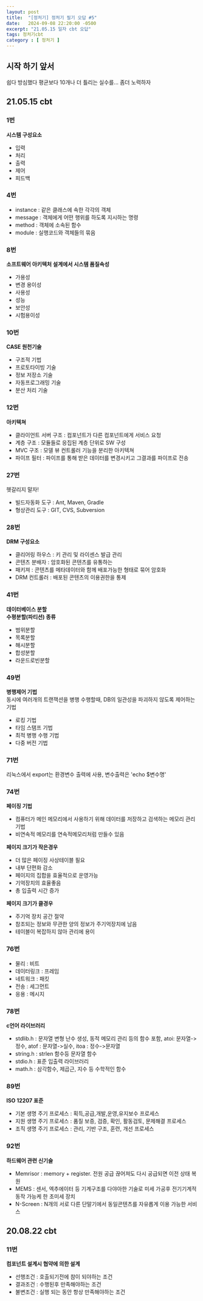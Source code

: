 ```yaml
---
layout: post
title:  "[정처기] 정처기 필기 오답 #5"
date:   2024-09-08 22:20:00 -0500
excerpt: "21.05.15 일자 cbt 오답"
tags: 정처기cbt
category : [ 정처기 ]
---
```


## 시작 하기 앞서
쉽다 방심했다 평균보다 10개나 더 틀리는 실수를... 좀더 노력하자  

## 21.05.15 cbt

### 1번

**시스템 구성요소**  
+ 입력
+ 처리
+ 출력
+ 제어
+ 피드백

### 4번

+ instance : 같은 클래스에 속한 각각의 객체
+ message : 객체에게 어떤 행위를 하도록 지시하는 명령
+ method : 객체에 소속된 함수
+ module : 실행코드와 객체들의 묶음

### 8번

**소프트웨어 아키텍처 설계에서 시스템 품질속성**  
+ 가용성
+ 변경 용이성
+ 사용성
+ 성능
+ 보안성
+ 시험용이성

### 10번

**CASE 원천기술**  
+ 구조적 기법
+ 프로토타이빙 기술
+ 정보 저장소 기술
+ 자동프로그래밍 기술
+ 분산 처리 기술

### 12번

**아키텍쳐**  
+ 클라이언트 서버 구조 : 컴포넌트가 다른 컴포넌트에게 서비스 요청
+ 계층 구조 : 모듈들로 응집된 계층 단위로 SW 구성
+ MVC 구조 : 모델 뷰 컨트롤러 기능을 분리한 아키텍쳐
+ 파이프 필터 : 파이프를 통해 받은 데이터를 변경시키고 그결과를 파이프로 전송


### 27번

헷갈리지 말자!

+ 빌드자동화 도구 : Ant, Maven, Gradle
+ 형상관리 도구 : GIT, CVS, Subversion

### 28번

**DRM 구성요소**  
+ 클리어링 하우스 : 키 관리 및 라이센스 발급 관리
+ 콘텐츠 분배자 : 암호화된 콘텐츠를 유통하는
+ 패키져 : 콘텐츠를 메타데이터와 함께 배포가능한 형태로 묶어 암호화
+ DRM 컨트롤러 : 배포된 콘텐츠의 이용권한을 통제

### 41번

**데이터베이스 분할**  
**수평분할(파티션) 종류** 
+ 범위분할
+ 목록분할
+ 해시분할
+ 합성분할
+ 라운드로빈분할

### 49번

**병행제어 기법**  
동시에 여러개의 트랜잭션을 병행 수행할때, DB의 일관성을 파괴하지 않도록 제어하는 기법  
+ 로킹 기법
+ 타임 스탬프 기법
+ 최적 병행 수행 기법
+ 다중 버전 기법

### 71번

리눅스에서 export는 환경변수 출력에 사용, 변수출력은 'echo $변수명'  

### 74번

**페이징 기법**  
+ 컴퓨터가 메인 메모리에서 사용하기 위해 데이터를 저장하고 검색하는 메모리 관리 기법
+ 비연속적 메모리를 연속적메모리처럼 만들수 있음

**페이지 크기가 작은경우**  
+ 더 많은 페이징 사상테이블 필요
+ 내부 단편화 감소
+ 페이지의 집합을 효율적으로 운영가능
+ 기억장치의 효율좋음
+ 총 입출력 시간 증가

**페이지 크기가 클경우**  
+ 주기억 장치 공간 절약
+ 참조되는 정보와 무관한 양의 정보가 주기억장치에 남음
+ 테이블이 복잡하지 않아 관리에 용이


### 76번

+ 물리 : 비트
+ 데이터링크 : 프레임
+ 네트워크 : 패킷
+ 전송 : 세그먼트
+ 응용 : 메시지



### 78번

**c언어 라이브러리**  
+ stdlib.h : 문자열 변형 난수 생성, 동적 메모리 관리 등의 함수 포함, atoi: 문자열->정수, atof : 문자열->실수, itoa : 정수->문자열
+ string.h : strlen 함수등 문자열 함수
+ stdio.h : 표준 입출력 라이브러리
+ math.h : 삼각함수, 제곱근, 지수 등 수학적인 함수


### 89번

**ISO 12207 표준**  
+ 기본 생명 주기 프로세스 : 획득,공급,개발,운영,유지보수 프로세스
+ 지원 생명 주기 프로세스 : 품질 보증, 검증, 확인, 활동검토, 문제해결 프로세스
+ 조직 생명 주기 프로세스 : 관리, 기반 구조, 훈련, 개선 프로세스


### 92번

**하드웨어 관련 신기술**  
+ Memrisor : memory + register. 전원 공급 끊어져도 다시 공급되면 이전 상태 복원
+ MEMS : 센서, 엑추에이터 등 기계구조를 다야아한 기술로 미세 가공후 전기기계적 동작 가능케 한 초미세 장치
+ N-Screen : N개의 서로 다른 단말기에서 동일콘텐츠를 자유롭게 이용 가능한 서비스

## 20.08.22 cbt

### 11번

**컴포넌트 설계시 협약에 의한 설계**  
+ 선행조건 : 호출되기전에 참이 되야하는 조건
+ 결과조건 : 수행된후 만족해야하는 조건
+ 불변조건 : 실행 되는 동안 항상 만족해야하는 조건
